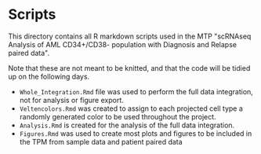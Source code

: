 
# Scripts

This directory contains all R markdown scripts used in the MTP "scRNAseq Analysis of AML CD34+/CD38- population with Diagnosis and Relapse paired data".

Note that these are not meant to be knitted, and that the code will be tidied up on the following days.

* `Whole_Integration.Rmd` file was used to perform the full data integration, not for analysis or figure export.
* `Veltencolors.Rmd` was created to assign to each projected cell type a randomly generated color to be used throughout the project.
* `Analysis.Rmd` is created for the analysis of the full data integration.
* `Figures.Rmd` was used to create most plots and figures to be included in the TPM from sample data and patient paired data
 
